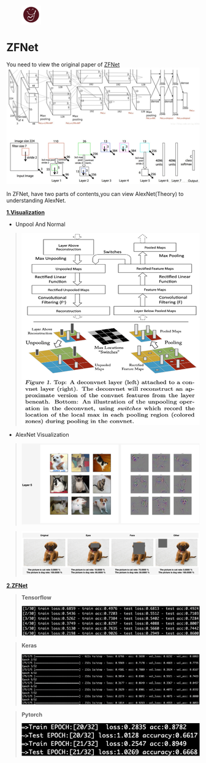<figure class="third">
    <img src="../../../picture/heyra.png" width="50" heigth="50"/>
</figure>

# ZFNet

You need to view the original paper of [ZFNet](https://arxiv.org/pdf/1311.2901.pdf)
![](../../../picture/220.png)

In ZFNet, have two parts of contents,you can view AlexNet(Theory)  to understanding AlexNet.

**[1.Visualization](2_Visualization)**

- Unpool And Normal
> <img src="../../../picture/214.png" height=500 width=500>
- AlexNet Visualization

> ![](flis/01.png)

> ![](flis/02.png)

**[2.ZFNet](3_ZFNet_Model)**

> **Tensorflow**
>
> ![](flis/03.png)

>**Keras**
>
>![](flis/04.png)

> **Pytorch**
>
> ![](flis/05.png)

